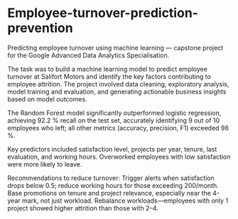 # Employee-turnover-prediction-prevention
Predicting employee turnover using machine learning — capstone project for the Google Advanced Data Analytics Specialisation.

The task was to build a machine learning model to predict employee turnover at Salifort Motors and identify the key factors contributing to employee attrition. The project involved data cleaning, exploratory analysis, model training and evaluation, and generating actionable business insights based on model outcomes.

The Random Forest model significantly outperformed logistic regression, achieving 92.2 % recall on the test set, accurately identifying 9 out of 10 employees who left; all other metrics (accuracy, precision, F1) exceeded 98 %.

Key predictors included satisfaction level, projects per year, tenure, last evaluation, and working hours. Overworked employees with low satisfaction were more likely to leave.

Recommendations to reduce turnover:
Trigger alerts when satisfaction drops below 0.5; reduce working hours for those exceeding 200/month.
Base promotions on tenure and project relevance, especially near the 4-year mark, not just workload.
Rebalance workloads—employees with only 1 project showed higher attrition than those with 2–4.

